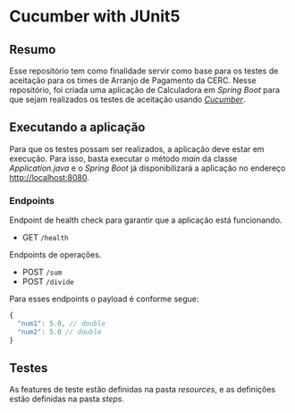 # Cucumber with JUnit5

## Resumo
Esse repositório tem como finalidade servir como base para os testes de aceitação para os times de Arranjo de Pagamento da CERC.
Nesse repositório, foi criada uma aplicação de Calculadora em _Spring Boot_ para que sejam realizados os testes de aceitação usando _[Cucumber](https://cucumber.io/)_.

## Executando a aplicação
Para que os testes possam ser realizados, a aplicação deve estar em execução.
Para isso, basta executar o método _main_ da classe _Application.java_ e o _Spring Boot_ já disponibilizará a aplicação no endereço [http://localhost:8080](http://localhost:8080). 

### Endpoints
Endpoint de health check para garantir que a aplicação está funcionando.
- GET `/health`


Endpoints de operações.
- POST `/sum`
- POST `/divide`

Para esses endpoints o payload é conforme segue:
```javascript
{
  "num1": 5.0, // double 
  "num2": 5.0 // double
}
```

## Testes
As features de teste estão definidas na pasta _resources_,  e as definições estão definidas na pasta _steps_.

